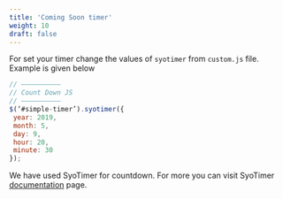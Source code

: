 ```yaml
---
title: 'Coming Soon timer'
weight: 10
draft: false
---
```


For set your timer change the values of `syotimer` from `custom.js` file. Example is given below

```js
// —————————–  
// Count Down JS  
// —————————–  
$(‘#simple-timer’).syotimer({  
 year: 2019,  
 month: 5,  
 day: 9,  
 hour: 20,  
 minute: 30  
});  
```

We have used SyoTimer for countdown. For more you can visit SyoTimer [documentation](https://github.com/mrfratello/SyoTimer) page.